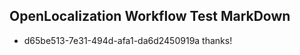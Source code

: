 ## OpenLocalization Workflow Test MarkDown

* d65be513-7e31-494d-afa1-da6d2450919a 
thanks!



<!--HONumber=Jan16_HO2-->
